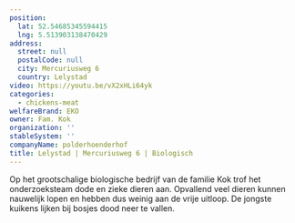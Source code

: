 ```yaml
---
position:
  lat: 52.54685345594415
  lng: 5.513903138470429
address:
  street: null
  postalCode: null
  city: Mercuriusweg 6
  country: Lelystad
video: https://youtu.be/vX2xHLi64yk
categories:
  - chickens-meat
welfareBrand: EKO
owner: Fam. Kok
organization: ''
stableSystem: ''
companyName: polderhoenderhof
title: Lelystad | Mercuriusweg 6 | Biologisch
---
```

Op het grootschalige biologische bedrijf van de familie Kok trof het onderzoeksteam dode en zieke dieren aan. Opvallend veel dieren kunnen nauwelijk lopen en hebben dus weinig aan de vrije uitloop. De jongste kuikens lijken bij bosjes dood neer te vallen.